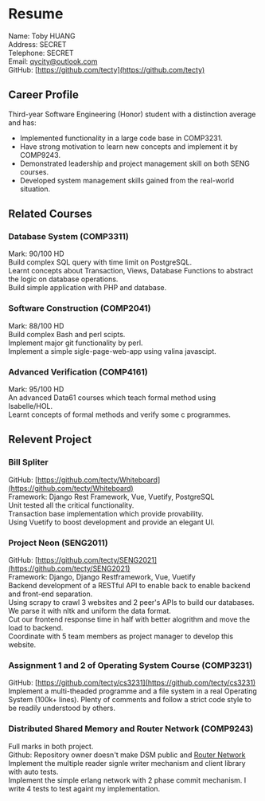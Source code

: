 # Resume

Name: Toby HUANG  
Address: SECRET  
Telephone: SECRET  
Email: qycity@outlook.com  
GitHub: [https://github.com/tecty](https://github.com/tecty)

## Career Profile

Third-year Software Engineering (Honor) student with a distinction average and has:

- Implemented functionality in a large code base in COMP3231.
- Have strong motivation to learn new concepts and implement it by COMP9243.
- Demonstrated leadership and project management skill on both SENG courses.
- Developed system management skills gained from the real-world situation.

## Related Courses

### Database System (COMP3311)
Mark: 90/100 HD  
Build complex SQL query with time limit on PostgreSQL.  
Learnt concepts about Transaction, Views, Database Functions to abstract the logic on database operations.  
Build simple application with PHP and database.

### Software Construction (COMP2041)
Mark: 88/100 HD  
Build complex Bash and perl scipts.   
Implement major git functionality by perl.  
Implement a simple sigle-page-web-app using valina javascipt. 

### Advanced Verification (COMP4161)
Mark: 95/100 HD  
An advanced Data61 courses which teach formal method using Isabelle/HOL.  
Learnt concepts of formal methods and verify some c programmes.


## Relevent Project

### Bill Spliter

GitHub: [https://github.com/tecty/Whiteboard](https://github.com/tecty/Whiteboard)  
Framework: Django Rest Framework, Vue, Vuetify, PostgreSQL  
Unit tested all the critical functionality.  
Transaction base implementation which provide provability.  
Using Vuetify to boost development and provide an elegant UI.


### Project Neon (SENG2011)
GitHub:
[https://github.com/tecty/SENG2021](https://github.com/tecty/SENG2021)  
Framework: Django, Django Restframework, Vue, Vuetify  
Backend development of a RESTful API to enable back to enable backend and front-end separation.  
Using scrapy to crawl 3 websites and 2 peer's APIs to build our databases. We parse it with nltk and uniform the data format.  
Cut our frontend response time in half with better alogrithm and move the load to backend.  
Coordinate with 5 team members as project manager to develop this website.


### Assignment 1 and 2 of Operating System Course (COMP3231)

GitHub:
[https://github.com/tecty/cs3231](https://github.com/tecty/cs3231)  
Implement a multi-theaded programme and a file system in a real Operating System
(100k+ lines).
Plenty of comments and follow a strict code style to be readily understood by
others.  


### Distributed Shared Memory and Router Network (COMP9243)

Full marks in both project.  
Github: Repository owner doesn't make DSM public and [Router Network](https://github.com/tecty/COMP9243-Ass2.git)  
Implement the multiple reader signle writer mechanism and client library with auto tests.  
Implement the simple erlang network with 2 phase commit mechanism. I write 4 tests to test againt my implementation.
